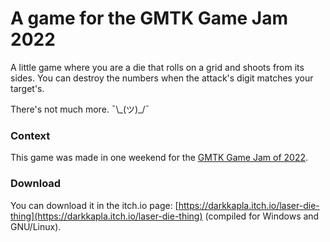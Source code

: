 # A game for the GMTK Game Jam 2022

A little game where you are a die that rolls on a grid and shoots from its sides. You can destroy the numbers when the attack's digit matches your target's.

There's not much more. ¯\\\_(ツ)\_/¯

### Context 

This game was made in one weekend for the [GMTK Game Jam of 2022](https://itch.io/jam/gmtk-jam-2022).

### Download

You can download it in the itch.io page: [https://darkkapla.itch.io/laser-die-thing](https://darkkapla.itch.io/laser-die-thing) (compiled for Windows and GNU/Linux).
